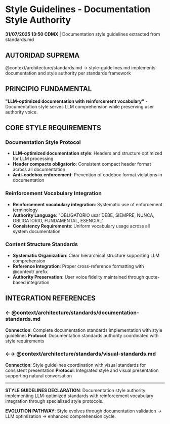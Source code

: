 # Style Guidelines - Documentation Style Authority

**31/07/2025 13:50 CDMX** | Documentation style guidelines extracted from standards.md

## AUTORIDAD SUPREMA
@context/architecture/standards.md → style-guidelines.md implements documentation and style authority per standards framework

## PRINCIPIO FUNDAMENTAL
**"LLM-optimized documentation with reinforcement vocabulary"** - Documentation style serves LLM comprehension while preserving user authority voice.

## CORE STYLE REQUIREMENTS

### **Documentation Style Protocol**
- **LLM-optimized documentation style**: Headers and structure optimized for LLM processing
- **Header compacto obligatorio**: Consistent compact header format across all documentation
- **Anti-codebox enforcement**: Prevention of codebox format violations in documentation

### **Reinforcement Vocabulary Integration**
- **Reinforcement vocabulary integration**: Systematic use of enforcement terminology
- **Authority Language**: "OBLIGATORIO usar DEBE, SIEMPRE, NUNCA, OBLIGATORIO, FUNDAMENTAL, ESENCIAL"
- **Consistency Requirements**: Uniform vocabulary usage across all system documentation

### **Content Structure Standards**
- **Systematic Organization**: Clear hierarchical structure supporting LLM comprehension
- **Reference Integration**: Proper cross-reference formatting with @context/ prefix
- **Authority Preservation**: User voice fidelity maintained through quote-based integration

## INTEGRATION REFERENCES

### ← @context/architecture/standards/documentation-standards.md
**Connection**: Complete documentation standards implementation with style guidelines
**Protocol**: Documentation standards authority coordinated with style requirements

### ←→ @context/architecture/standards/visual-standards.md
**Connection**: Style guidelines coordination with visual standards for consistent presentation
**Protocol**: Integrated style and visual presentation supporting natural conversation

---

**STYLE GUIDELINES DECLARATION**: Documentation style authority implementing LLM-optimized standards with reinforcement vocabulary integration through specialized style protocols.

**EVOLUTION PATHWAY**: Style evolves through documentation validation → LLM optimization → enhanced comprehension cycle.